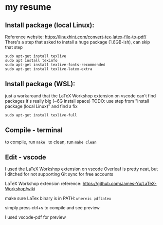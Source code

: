 # my resume
## Install package (local Linux):
Reference website:
https://linuxhint.com/convert-tex-latex-file-to-pdf/
There's a step that asked to install a huge package (1.6GB-ish), can skip that step

```
sudo apt-get install texlive
sudo apt install texinfo
sudo apt-get install texlive-fonts-recommended
sudo apt-get install texlive-latex-extra
```

## Install package (WSL):
just a workaround that the LaTeX Workshop extension on vscode can't find packages
it's really big (~6G install space)
TODO: use step from "Install package (local Linux)" and find a fix
```
sudo apt-get install texlive-full
```

## Compile - terminal
to compile, run
```make ```
to clean, run
```make clean```

## Edit - vscode
I used the LaTeX Workshop extension on vscode 
Overleaf is pretty neat, but I ditched for not supporting Git sync for free accounts

LaTeX Workshop extension reference:
https://github.com/James-Yu/LaTeX-Workshop/wiki


make sure LaTex binary is in PATH:
```whereis pdflatex```

simply press ctrl+s to compile and see preview

I used vscode-pdf for preview
